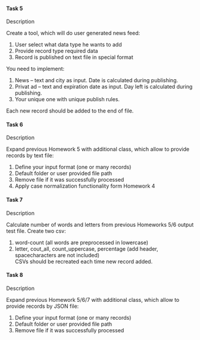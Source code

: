 #### Task 5
<p>Description</p>
Create a tool, which will do user generated news feed:
<ol>
<li>User select what data type he wants to add</li>
<li>Provide record type required data</li>
<li>Record is published on text file in special format</li>
</ol>
 

You need to implement:
<ol>
<li>News – text and city as input. Date is calculated during publishing.</li>
<li>Privat ad – text and expiration date as input. Day left is calculated during publishing.</li>
<li>Your unique one with unique publish rules.</li>
</ol>

Each new record should be added to the end of file. 


#### Task 6
<p>Description</p>
Expand previous Homework 5 with additional class, which allow to provide records by text file:
<ol>
<li>Define your input format (one or many records)</li>
<li>Default folder or user provided file path</li>
<li>Remove file if it was successfully processed</li>
<li>Apply case normalization functionality form Homework 4</li>
</ol>

#### Task 7
<p>Description</p>
Calculate number of words and letters from previous Homeworks 5/6 output test file.
Create two csv:
<ol>
<li>word-count (all words are preprocessed in lowercase)</li>
<li>letter, cout_all, count_uppercase, percentage (add header, spacecharacters are not included)</li>
CSVs should be recreated each time new record added.</li>
</ol>


#### Task 8
<p>Description</p>
Expand previous Homework 5/6/7 with additional class, which allow to provide records by JSON file:
<ol>
<li>Define your input format (one or many records)</li>
<li>Default folder or user provided file path</li>
<li>Remove file if it was successfully processed</li>
</ol>
